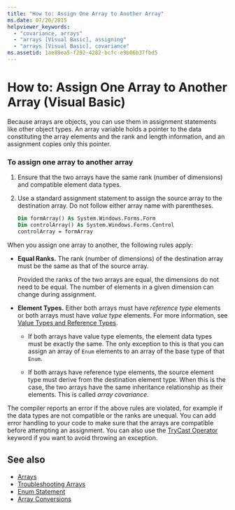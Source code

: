 ```yaml
---
title: "How to: Assign One Array to Another Array"
ms.date: 07/20/2015
helpviewer_keywords:
  - "covariance, arrays"
  - "arrays [Visual Basic], assigning"
  - "arrays [Visual Basic], covariance"
ms.assetid: 1ae89ea5-f292-4282-bcfc-e9b06b37fbd5
---
```

# How to: Assign One Array to Another Array (Visual Basic)

Because arrays are objects, you can use them in assignment statements like other object types. An array variable holds a pointer to the data constituting the array elements and the rank and length information, and an assignment copies only this pointer.

### To assign one array to another array

1. Ensure that the two arrays have the same rank (number of dimensions) and compatible element data types.

2. Use a standard assignment statement to assign the source array to the destination array. Do not follow either array name with parentheses.

    ```vb
    Dim formArray() As System.Windows.Forms.Form
    Dim controlArray() As System.Windows.Forms.Control
    controlArray = formArray
    ```

When you assign one array to another, the following rules apply:

- **Equal Ranks.** The rank (number of dimensions) of the destination array must be the same as that of the source array.

  Provided the ranks of the two arrays are equal, the dimensions do not need to be equal. The number of elements in a given dimension can change during assignment.

- **Element Types.** Either both arrays must have *reference type* elements or both arrays must have *value type* elements. For more information, see [Value Types and Reference Types](../data-types/value-types-and-reference-types.md).

  - If both arrays have value type elements, the element data types must be exactly the same. The only exception to this is that you can assign an array of `Enum` elements to an array of the base type of that `Enum`.

  - If both arrays have reference type elements, the source element type must derive from the destination element type. When this is the case, the two arrays have the same inheritance relationship as their elements. This is called *array covariance*.

The compiler reports an error if the above rules are violated, for example if the data types are not compatible or the ranks are unequal. You can add error handling to your code to make sure that the arrays are compatible before attempting an assignment. You can also use the [TryCast Operator](../../../language-reference/operators/trycast-operator.md) keyword if you want to avoid throwing an exception.

## See also

- [Arrays](index.md)
- [Troubleshooting Arrays](troubleshooting-arrays.md)
- [Enum Statement](../../../language-reference/statements/enum-statement.md)
- [Array Conversions](../data-types/array-conversions.md)
